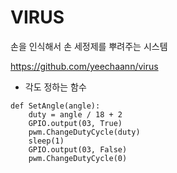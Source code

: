 # VIRUS
손을 인식해서 손 세정제를 뿌려주는 시스템

https://github.com/yeechaann/virus


- 각도 정하는 함수
~~~
def SetAngle(angle):
	duty = angle / 18 + 2
	GPIO.output(03, True)
	pwm.ChangeDutyCycle(duty)
	sleep(1)
	GPIO.output(03, False)
	pwm.ChangeDutyCycle(0)
~~~